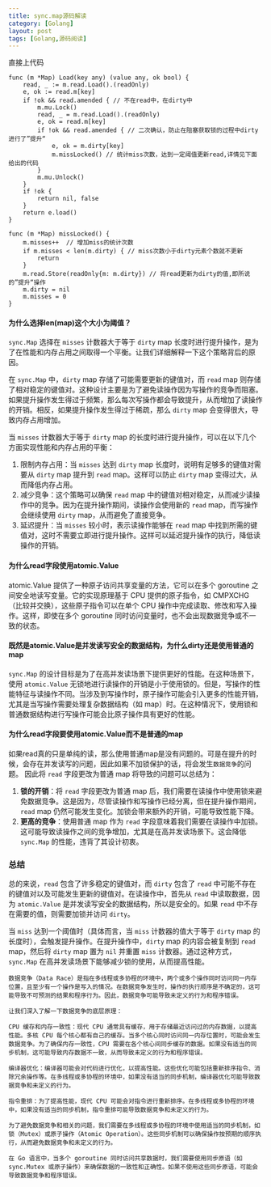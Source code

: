 ```yaml
---
title: sync.map源码解读
category: [Golang]
layout: post
tags: [Golang,源码阅读]
---
```


直接上代码

```
func (m *Map) Load(key any) (value any, ok bool) {
	read, _ := m.read.Load().(readOnly)
	e, ok := read.m[key]
	if !ok && read.amended { // 不在read中，在dirty中
		m.mu.Lock()
		read, _ = m.read.Load().(readOnly)
		e, ok = read.m[key]
		if !ok && read.amended { // 二次确认，防止在阻塞获取锁的过程中dirty进行了”提升“
			e, ok = m.dirty[key]
			m.missLocked() // 统计miss次数，达到一定阈值更新read,详情见下面给出的代码
		}
		m.mu.Unlock()
	}
	if !ok {
		return nil, false
	}
	return e.load()
}

func (m *Map) missLocked() {
	m.misses++  // 增加miss的统计次数
	if m.misses < len(m.dirty) { // miss次数小于dirty元素个数就不更新
		return
	}
	m.read.Store(readOnly{m: m.dirty}) // 将read更新为dirty的值,即所说的”提升“操作
	m.dirty = nil
	m.misses = 0
}
```

#### 为什么选择len(map)这个大小为阈值？

`sync.Map` 选择在 `misses` 计数器大于等于 `dirty` map 长度时进行提升操作，是为了在性能和内存占用之间取得一个平衡。让我们详细解释一下这个策略背后的原因。

在 `sync.Map` 中，`dirty` map 存储了可能需要更新的键值对，而 `read` map 则存储了相对稳定的键值对。这种设计主要是为了避免读操作因为写操作的竞争而阻塞。如果提升操作发生得过于频繁，那么每次写操作都会导致提升，从而增加了读操作的开销。相反，如果提升操作发生得过于稀疏，那么 `dirty` map 会变得很大，导致内存占用增加。

当 `misses` 计数器大于等于 `dirty` map 的长度时进行提升操作，可以在以下几个方面实现性能和内存占用的平衡：

1. 限制内存占用：当 `misses` 达到 `dirty` map 长度时，说明有足够多的键值对需要从 `dirty` map 提升到 `read` map。这样可以防止 `dirty` map 变得过大，从而降低内存占用。
2. 减少竞争：这个策略可以确保 `read` map 中的键值对相对稳定，从而减少读操作中的竞争。因为在提升操作期间，读操作会使用新的 `read` map，而写操作会继续使用 `dirty` map，从而避免了直接竞争。
3. 延迟提升：当 `misses` 较小时，表示读操作能够在 `read` map 中找到所需的键值对，这时不需要立即进行提升操作。这样可以延迟提升操作的执行，降低读操作的开销。

#### 为什么read字段使用atomic.Value

atomic.Value 提供了一种原子访问共享变量的方法，它可以在多个 goroutine 之间安全地读写变量。它的实现原理基于 CPU 提供的原子指令，如 CMPXCHG（比较并交换），这些原子指令可以在单个 CPU 操作中完成读取、修改和写入操作。这样，即使在多个 goroutine 同时访问变量时，也不会出现数据竞争或不一致的状态。

#### 既然是atomic.Value是并发读写安全的数据结构，为什么dirty还是使用普通的map

`sync.Map` 的设计目标是为了在高并发读场景下提供更好的性能。在这种场景下，使用 `atomic.Value` 无锁地进行读操作的开销是小于使用锁的。但是，写操作的性能特征与读操作不同。当涉及到写操作时，原子操作可能会引入更多的性能开销，尤其是当写操作需要处理复杂数据结构（如 map）时。在这种情况下，使用锁和普通数据结构进行写操作可能会比原子操作具有更好的性能。

#### 为什么read字段要使用atomic.Value而不是普通的map

如果read真的只是单纯的读，那么使用普通map是没有问题的。可是在提升的时候，会存在并发读写的问题，因此如果不加锁保护的话，将会发生`数据竞争`的问题。 因此将 `read` 字段更改为普通 map 将导致的问题可以总结为：

1. **锁的开销**：将 `read` 字段更改为普通 map 后，我们需要在读操作中使用锁来避免数据竞争。这是因为，尽管读操作和写操作已经分离，但在提升操作期间，`read` map 仍然可能发生变化。加锁会带来额外的开销，可能导致性能下降。
2. **更高的竞争**：使用普通 map 作为 `read` 字段意味着我们需要在读操作中加锁。这可能导致读操作之间的竞争增加，尤其是在高并发读场景下。这会降低 `sync.Map` 的性能，违背了其设计初衷。

### 总结


总的来说，`read` 包含了许多稳定的键值对，而 `dirty` 包含了 `read` 中可能不存在的键值对以及可能发生更新的键值对。在读操作中，首先从 `read` 中读取数据，因为 `atomic.Value` 是并发读写安全的数据结构，所以是安全的。如果 `read` 中不存在需要的值，则需要加锁并访问 `dirty`。

当 `miss` 达到一个阈值时（具体而言，当 `miss` 计数器的值大于等于 `dirty` map 的长度时），会触发提升操作。在提升操作中，`dirty` map 的内容会被复制到 `read` map，然后将 `dirty` map 置为 `nil` 并重置 `miss` 计数器。通过这种方式，`sync.Map` 在高并发读场景下能够减少锁的使用，从而提高性能。



```
数据竞争（Data Race）是指在多线程或多协程的环境中，两个或多个操作同时访问同一内存位置，且至少有一个操作是写入的情况。在数据竞争发生时，操作的执行顺序是不确定的，这可能导致不可预测的结果和程序行为。因此，数据竞争可能导致未定义的行为和程序错误。

让我们深入了解一下数据竞争的底层原理：

CPU 缓存和内存一致性：现代 CPU 通常具有缓存，用于存储最近访问过的内存数据，以提高性能。多核 CPU 每个核心都有自己的缓存。当多个核心同时访问同一内存位置时，可能会发生数据竞争。为了确保内存一致性，CPU 需要在各个核心间同步缓存的数据。如果没有适当的同步机制，这可能导致内存数据不一致，从而导致未定义的行为和程序错误。

编译器优化：编译器可能会对代码进行优化，以提高性能。这些优化可能包括重新排序指令、消除冗余操作等。在多线程或多协程的环境中，如果没有适当的同步机制，编译器优化可能导致数据竞争和未定义的行为。

指令重排：为了提高性能，现代 CPU 可能会对指令进行重新排序。在多线程或多协程的环境中，如果没有适当的同步机制，指令重排可能导致数据竞争和未定义的行为。

为了避免数据竞争和相关的问题，我们需要在多线程或多协程的环境中使用适当的同步机制，如锁（Mutex）或原子操作（Atomic Operation）。这些同步机制可以确保操作按预期的顺序执行，从而避免数据竞争和未定义的行为。

在 Go 语言中，当多个 goroutine 同时访问共享数据时，我们需要使用同步原语（如 sync.Mutex 或原子操作）来确保数据的一致性和正确性。如果不使用这些同步原语，可能会导致数据竞争和程序错误。
```

